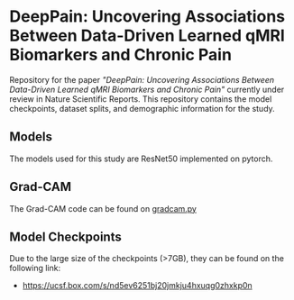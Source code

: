 # DeepPain: Uncovering Associations Between Data-Driven Learned qMRI Biomarkers and Chronic Pain
Repository for the paper *"DeepPain: Uncovering Associations Between Data-Driven Learned qMRI Biomarkers and Chronic Pain"* currently under review in Nature Scientific Reports. This repository contains the model checkpoints, dataset splits, and demographic information for the study.

## Models
The models used for this study are ResNet50 implemented on pytorch.

## Grad-CAM
The Grad-CAM code can be found on [gradcam.py](/gradcam/gradcam.py)

## Model Checkpoints
Due to the large size of the checkpoints (>7GB), they can be found on the following link:
- https://ucsf.box.com/s/nd5ev6251bj20jmkju4hxuqg0zhxkp0n